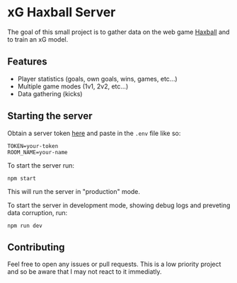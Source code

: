 # xG Haxball Server

The goal of this small project is to gather data on the web game [Haxball](haxball.com) and to train an xG model.

## Features
- Player statistics (goals, own goals, wins, games, etc...)
- Multiple game modes (1v1, 2v2, etc...)
- Data gathering (kicks)

## Starting the server
Obtain a server token [here](https://www.haxball.com/headlesstoken) and paste in the `.env` file like so:
```
TOKEN=your-token
ROOM_NAME=your-name
```
To start the server run:
```
npm start
```
This will run the server in "production" mode.

To start the server in development mode, showing debug logs and preveting data corruption, run:
```
npm run dev
```

## Contributing
Feel free to open any issues or pull requests. This is a low priority project and so be aware that I may not react to it immediatly.
